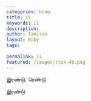```yaml
---
categories: blog
title: ii
keywords: ii
description: 
author: Tamilan
layout: Ruby
tags: 
 
permalink: ii
featured: /images/ttak-48.png
---
```

  
இரண்டு, ரெண்டு  
  
இரண்டு
